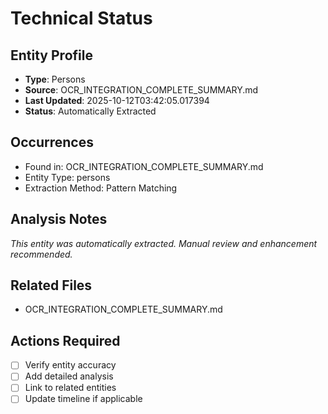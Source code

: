 # Technical Status

## Entity Profile
- **Type**: Persons
- **Source**: OCR_INTEGRATION_COMPLETE_SUMMARY.md
- **Last Updated**: 2025-10-12T03:42:05.017394
- **Status**: Automatically Extracted

## Occurrences
- Found in: OCR_INTEGRATION_COMPLETE_SUMMARY.md
- Entity Type: persons
- Extraction Method: Pattern Matching

## Analysis Notes
*This entity was automatically extracted. Manual review and enhancement recommended.*

## Related Files
- OCR_INTEGRATION_COMPLETE_SUMMARY.md

## Actions Required
- [ ] Verify entity accuracy
- [ ] Add detailed analysis
- [ ] Link to related entities
- [ ] Update timeline if applicable
